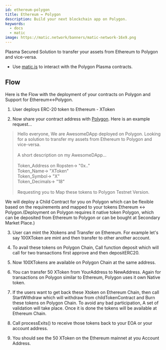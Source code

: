 ```yaml
---
id: ethereum-polygon
title: Ethereum ↔ Polygon
description: Build your next blockchain app on Polygon.
keywords:
  - docs
  - matic
image: https://matic.network/banners/matic-network-16x9.png 
---
```


Plasma Secured Solution to transfer your assets from Ethereum to Polygon and vice-versa.
* Use [matic.js](https://github.com/maticnetwork/matic.js) to interact with the Polygon Plasma contracts.

<!-- * [getting-started](https://maticnetwork.github.io/matic.js/): Set-up the environment for maticjs.
1. [(Ethereum → Matic)](/docs/develop/maticjs/deposit): Deposit assets from root chain to Matic.
2. [(Matic ↔ Matic)](/docs/develop/maticjs/transfer): Transfer assets between accounts on Matic.
3. [(Matic → Ethereum)](/docs/develop/maticjs/withdraw): Withdraw assets from Matic to root chain. -->

## Flow
Here is the Flow with the deployment of your contracts on Polygon and Support for Ethereum↔Polygon. 

1. User deploys ERC-20 token to Ethereum - XToken

2. Now share your contract address with [Polygon](https://t.me/joinchat/HkoSvlDKW0qKs_kK4Ow0hQ). Here is an example request...

>Hello everyone, We are AwesomeDApp deployed on Polygon. Looking for a solution to transfer my assets from Ethereum to Polygon and vice-versa. <br/><br/>
A short description on my AwesomeDApp...<br/><br/>
Token_Address on Ropsten-> "0x.."<br/>
Token_Name-> "XToken"<br/>
Token_Symbol-> "X"<br/>
Token_Decimals-> "18"<br/><br/>
Requesting you to Map these tokens to Polygon Testnet Version.<br/>

We will deploy a Child Contract for you on Polygon which can be flexible based on the requirements and mapped to your tokens Ethereum ↔ Polygon.(Deployment on Polygon requires it native token Polygon, which can be deposited from Ethereum to Polygon or can be bought at Secondary Market Place.)

3. User can mint the Xtokens and Transfer on Ethereum. For example let's say 100XToken are mint and then transfer to other another account.

4. To avail these tokens on Polygon Chain, Call function deposit which will call for two transactions first approve and then depositERC20. 

5. Now 100XTokens are available on Polygon Chain at the same address.

6. You can transfer 50 XToken from YourAddress to NewAddress. Again for transactions on Polygon similar to Ethereum, Polygon uses it own Native token.

7. If the users want to get back these Xtoken on Ethereum Chain, then call StartWithdraw which will withdraw from childTokenContract and Burn these tokens on Polygon Chain. To avoid any bad participation, A set of validation will take place. Once it is done the tokens will be available at Ethereum Chain.

8. Call processExits() to receive those tokens back to your EOA or your account address.

9. You should see the 50 XToken on the Ethereum mainnet at you Account Address.
